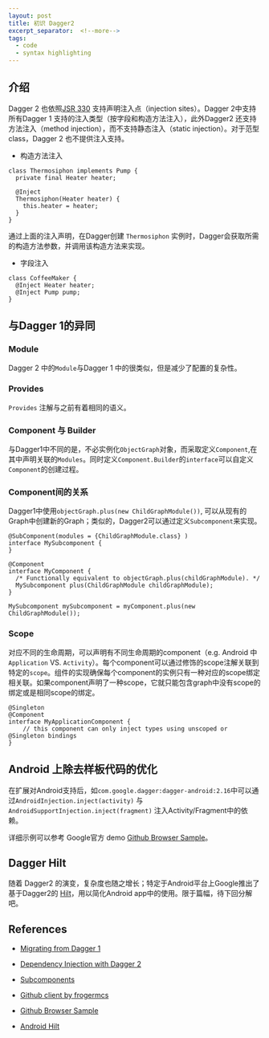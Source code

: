 ```yaml
---
layout: post
title: 初识 Dagger2
excerpt_separator:  <!--more-->
tags:
  - code
  - syntax highlighting
---
```


## 介绍

Dagger 2 也依照[JSR 330](https://jcp.org/en/jsr/detail?id=330) 支持声明注入点（injection sites）。Dagger 2中支持所有Dagger 1 支持的注入类型（按字段和构造方法注入），此外Dagger2 还支持方法注入（method injection），而不支持静态注入（static injection）。对于范型class，Dagger 2 也不提供注入支持。

* 构造方法注入

```
class Thermosiphon implements Pump {
  private final Heater heater;

  @Inject
  Thermosiphon(Heater heater) {
    this.heater = heater;
  }
}
```
通过上面的注入声明，在Dagger创建 `Thermosiphon` 实例时，Dagger会获取所需的构造方法参数，并调用该构造方法来实现。

* 字段注入
  
```
class CoffeeMaker {
  @Inject Heater heater;
  @Inject Pump pump;
}
```

## 与Dagger 1的异同

### Module

Dagger 2 中的`Module`与Dagger 1 中的很类似，但是减少了配置的复杂性。

### Provides

`Provides` 注解与之前有着相同的语义。

### Component 与 Builder

与Dagger1中不同的是，不必实例化`ObjectGraph`对象，而采取定义`Component`,在其中声明关联的`Modules`。同时定义`Component.Builder`的`interface`可以自定义`Component`的创建过程。

### Component间的关系

Dagger1中使用`objectGraph.plus(new ChildGraphModule())`, 可以从现有的Graph中创建新的Graph；类似的，Dagger2可以通过定义`Subcomponent`来实现。

```
@SubComponent(modules = {ChildGraphModule.class} )
interface MySubcomponent {
}

@Component
interface MyComponent {
  /* Functionally equivalent to objectGraph.plus(childGraphModule). */
  MySubcomponent plus(ChildGraphModule childGraphModule);
}
```

```
MySubcomponent mySubcomponent = myComponent.plus(new ChildGraphModule());
```

### Scope

对应不同的生命周期，可以声明有不同生命周期的component（e.g. Android 中`Application` VS. `Activity`）。每个component可以通过修饰的scope注解关联到特定的`scope`。组件的实现确保每个component的实例只有一种对应的scope绑定相关联。如果component声明了一种scope，它就只能包含graph中没有scope的绑定或是相同scope的绑定。

```
@Singleton  
@Component
interface MyApplicationComponent {
    // this component can only inject types using unscoped or @Singleton bindings
}
```

## Android 上除去样板代码的优化

在扩展对Android支持后，如`com.google.dagger:dagger-android:2.16`中可以通过`AndroidInjection.inject(activity)` 与 `AndroidSupportInjection.inject(fragment)` 注入Activity/Fragment中的依赖。

详细示例可以参考 Google官方 demo [Github Browser Sample](https://github.com/android/architecture-components-samples/tree/main/GithubBrowserSample)。

## Dagger Hilt

随着 Dagger2 的演变，复杂度也随之增长；特定于Android平台上Google推出了基于Dagger2的 [Hilt](https://developer.android.google.cn/training/dependency-injection/hilt-android?hl=zh-cn)，用以简化Android app中的使用。限于篇幅，待下回分解吧。

## References

* [Migrating from Dagger 1](https://dagger.dev/dev-guide/dagger-1-migration)

* [Dependency Injection with Dagger 2](https://github.com/codepath/android_guides/wiki/Dependency-Injection-with-Dagger-2)

* [Subcomponents](https://dagger.dev/dev-guide/subcomponents.html)

* [Github client by frogermcs](https://github.com/frogermcs/GithubClient)
  
* [Github Browser Sample](https://github.com/android/architecture-components-samples/tree/main/GithubBrowserSample)

* [Android Hilt](https://developer.android.google.cn/training/dependency-injection/hilt-android?hl=zh-cn)
  
